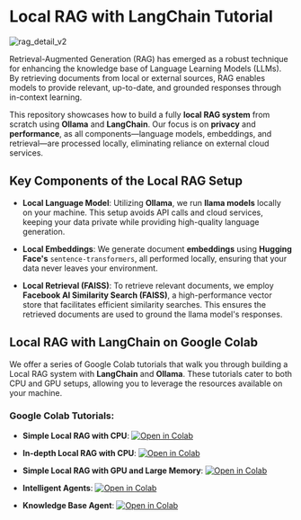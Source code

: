 # Local RAG with LangChain Tutorial

![rag_detail_v2](https://github.com/langchain-ai/rag-from-scratch/assets/122662504/54a2d76c-b07e-49e7-b4ce-fc45667360a1)

Retrieval-Augmented Generation (RAG) has emerged as a robust technique for enhancing the knowledge base of Language Learning Models (LLMs). By retrieving documents from local or external sources, RAG enables models to provide relevant, up-to-date, and grounded responses through in-context learning.

This repository showcases how to build a fully **local RAG system** from scratch using **Ollama** and **LangChain**. Our focus is on **privacy** and **performance**, as all components—language models, embeddings, and retrieval—are processed locally, eliminating reliance on external cloud services.

## Key Components of the Local RAG Setup

- **Local Language Model**: Utilizing **Ollama**, we run **llama models** locally on your machine. This setup avoids API calls and cloud services, keeping your data private while providing high-quality language generation.
  
- **Local Embeddings**: We generate document **embeddings** using **Hugging Face's** `sentence-transformers`, all performed locally, ensuring that your data never leaves your environment.

- **Local Retrieval (FAISS)**: To retrieve relevant documents, we employ **Facebook AI Similarity Search (FAISS)**, a high-performance vector store that facilitates efficient similarity searches. This ensures the retrieved documents are used to ground the llama model's responses.

## Local RAG with LangChain on Google Colab

We offer a series of Google Colab tutorials that walk you through building a Local RAG system with **LangChain** and **Ollama**. These tutorials cater to both CPU and GPU setups, allowing you to leverage the resources available on your machine.

### Google Colab Tutorials:

- **Simple Local RAG with CPU**: [![Open in Colab](https://colab.research.google.com/assets/colab-badge.svg)](https://colab.research.google.com/drive/1-Hq9l2E7tWwOt6WfkaISMMnI1o7MIaRg)
  
- **In-depth Local RAG with CPU**: [![Open in Colab](https://colab.research.google.com/assets/colab-badge.svg)](https://colab.research.google.com/drive/1rPIPrH0m9b4tQzzqJ9ZjuZfaNpnfWnnR)

- **Simple Local RAG with GPU and Large Memory**: [![Open in Colab](https://colab.research.google.com/assets/colab-badge.svg)](https://colab.research.google.com/drive/1MO4YLQ3kkA5_eSyzgRz4wlPq2LFeobaV)

- **Intelligent Agents**: [![Open in Colab](https://colab.research.google.com/assets/colab-badge.svg)](https://colab.research.google.com/drive/1-mFnpOJjxErMm-yht625CmjayqsEFjo4)

- **Knowledge Base Agent**: [![Open in Colab](https://colab.research.google.com/assets/colab-badge.svg)](https://colab.research.google.com/drive/1fVNBMgjf6yQX0qpGTd2RF6HR-agjoppN)
